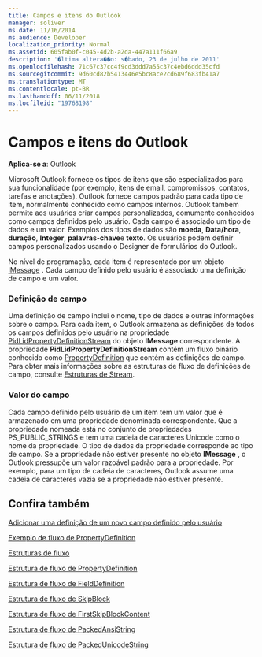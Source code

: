 ```yaml
---
title: Campos e itens do Outlook
manager: soliver
ms.date: 11/16/2014
ms.audience: Developer
localization_priority: Normal
ms.assetid: 605fab0f-c045-4d2b-a2da-447a111f66a9
description: '�ltima altera��o: s�bado, 23 de julho de 2011'
ms.openlocfilehash: 71c67c37cc4f9cd3ddd7a55c37c4ebd6ddd35cfd
ms.sourcegitcommit: 9d60cd82b5413446e5bc8ace2cd689f683fb41a7
ms.translationtype: MT
ms.contentlocale: pt-BR
ms.lasthandoff: 06/11/2018
ms.locfileid: "19768198"
---
```

# <a name="outlook-items-and-fields"></a>Campos e itens do Outlook

  
  
**Aplica-se a**: Outlook 
  
Microsoft Outlook fornece os tipos de itens que são especializados para sua funcionalidade (por exemplo, itens de email, compromissos, contatos, tarefas e anotações). Outlook fornece campos padrão para cada tipo de item, normalmente conhecido como campos internos. Outlook também permite aos usuários criar campos personalizados, comumente conhecidos como campos definidos pelo usuário. Cada campo é associado um tipo de dados e um valor. Exemplos dos tipos de dados são **moeda**, **Data/hora**, **duração**, **Integer**, **palavras-chave**e **texto**. Os usuários podem definir campos personalizados usando o Designer de formulários do Outlook.
  
No nível de programação, cada item é representado por um objeto [IMessage](imessageimapiprop.md) . Cada campo definido pelo usuário é associado uma definição de campo e um valor. 
  
### <a name="field-definition"></a>Definição de campo

Uma definição de campo inclui o nome, tipo de dados e outras informações sobre o campo. Para cada item, o Outlook armazena as definições de todos os campos definidos pelo usuário na propriedade [PidLidPropertyDefinitionStream](pidlidpropertydefinitionstream-canonical-property.md) do objeto **IMessage** correspondente. A propriedade **PidLidPropertyDefinitionStream** contém um fluxo binário conhecido como [PropertyDefinition](propertydefinition-stream-structure.md) que contém as definições de campo. Para obter mais informações sobre as estruturas de fluxo de definições de campo, consulte [Estruturas de Stream](stream-structures.md).
  
### <a name="field-value"></a>Valor do campo

Cada campo definido pelo usuário de um item tem um valor que é armazenado em uma propriedade denominada correspondente. Que a propriedade nomeada está no conjunto de propriedades PS_PUBLIC_STRINGS e tem uma cadeia de caracteres Unicode como o nome da propriedade. O tipo de dados da propriedade corresponde ao tipo de campo. Se a propriedade não estiver presente no objeto **IMessage** , o Outlook pressupõe um valor razoável padrão para a propriedade. Por exemplo, para um tipo de cadeia de caracteres, Outlook assume uma cadeia de caracteres vazia se a propriedade não estiver presente. 
  
## <a name="see-also"></a>Confira também



[Adicionar uma definição de um novo campo definido pelo usuário](how-to-add-a-definition-for-a-new-user-defined-field.md)
  
[Exemplo de fluxo de PropertyDefinition](propertydefinition-stream-sample.md)
  
[Estruturas de fluxo](stream-structures.md)
  
[Estrutura de fluxo de PropertyDefinition](propertydefinition-stream-structure.md)
  
[Estrutura de fluxo de FieldDefinition](fielddefinition-stream-structure.md)
  
[Estrutura de fluxo de SkipBlock](skipblock-stream-structure.md)
  
[Estrutura de fluxo de FirstSkipBlockContent](firstskipblockcontent-stream-structure.md)
  
[Estrutura de fluxo de PackedAnsiString](packedansistring-stream-structure.md)
  
[Estrutura de fluxo de PackedUnicodeString](packedunicodestring-stream-structure.md)

